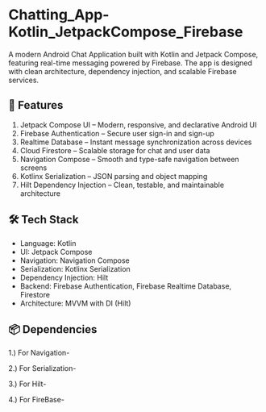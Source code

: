 # Chatting_App-Kotlin_JetpackCompose_Firebase
A modern Android Chat Application built with Kotlin and Jetpack Compose, featuring real-time messaging powered by Firebase. The app is designed with clean architecture, dependency injection, and scalable Firebase services.

## 🚀 Features

1) Jetpack Compose UI – Modern, responsive, and declarative Android UI
2) Firebase Authentication – Secure user sign-in and sign-up
3) Realtime Database – Instant message synchronization across devices
4) Cloud Firestore – Scalable storage for chat and user data
5) Navigation Compose – Smooth and type-safe navigation between screens
6) Kotlinx Serialization – JSON parsing and object mapping
7) Hilt Dependency Injection – Clean, testable, and maintainable architecture

## 🛠️ Tech Stack

- Language: Kotlin
- UI: Jetpack Compose
- Navigation: Navigation Compose
- Serialization: Kotlinx Serialization
- Dependency Injection: Hilt
- Backend: Firebase Authentication, Firebase Realtime Database, Firestore
- Architecture: MVVM with DI (Hilt)

## 📦 Dependencies
1.) For Navigation- 

2.) For Serialization- 

3.) For Hilt-

4.) For FireBase- 




